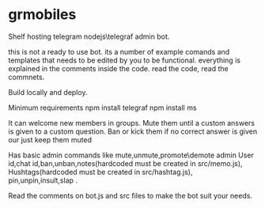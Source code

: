# grmobiles
Shelf hosting telegram nodejs\telegraf admin bot.

this is not a ready to use bot.
its a number of example comands and templates that needs to be edited by you to be functional.
everything is explained in the comments inside the code.
read the code, read the commnets.

Build locally and deploy.

Minimum requirements
npm install telegraf
npm install ms

It can welcome new members in groups. Mute them until a custom answers is given to a custom question.
Ban or kick them if no correct answer is given our just keep them muted

Has basic admin commands like mute,unmute,promote\demote admin
User id,chat id,ban,unban,notes(hardcoded must be created in src/memo.js),
Hushtags(hardcoded must be created in src/hashtag.js), pin,unpin,insult,slap .
 

Read the comments on bot.js and src files to make the bot suit your needs.
